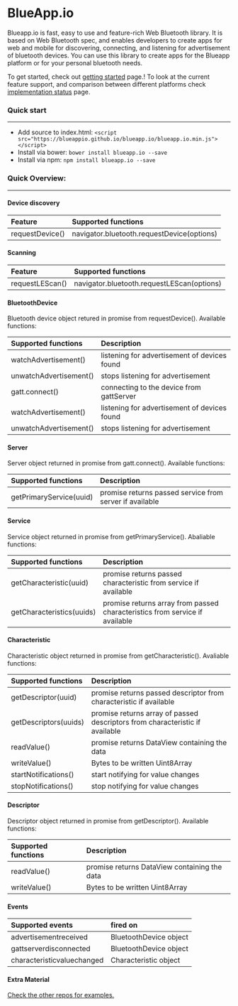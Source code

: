 # BlueApp.io

Blueapp.io is fast, easy to use and feature-rich Web Bluetooth library. It is based on Web Bluetooth spec, and enables developers to create apps for web and mobile for discovering, connecting, and listening for advertisement of bluetooth devices. You can use this library to create apps for the Blueapp platform or for your personal bluetooth needs.

To get started, check out [getting started](https://github.com/blueappio/blueapp.io/blob/gh-pages/getting-started.md) page.!
To look at the current feature support, and comparison between different platforms check [implementation status](https://github.com/blueappio/blueapp.io/blob/gh-pages/implementation-status.md) page.

### Quick start
-------
* Add source to index.html:  ```<script src="https://blueappio.github.io/blueapp.io/blueapp.io.min.js"></script>```
* Install via bower:  ```bower install blueapp.io --save```
* Install via npm: ```npm install blueapp.io --save```


### Quick Overview:
-------

#### Device discovery
|   Feature                                 |   Supported functions | 
|   :-----------------------------------    |   :------------ |
|    requestDevice()                        |   navigator.bluetooth.requestDevice(options)      |


#### Scanning
|  Feature                                 |   Supported functions | 
|  :-----------------------------------     |   :------------ |
|  requestLEScan() |   navigator.bluetooth.requestLEScan(options)      |

#### BluetoothDevice
Bluetooth device object retured in promise from requestDevice(). Available functions:

|  Supported functions | Description |
 |  :----------- |:--------------|
|  watchAdvertisement() | listening for advertisement of devices found  |
|  unwatchAdvertisement() | stops listening for advertisement  | 
|  gatt.connect() | connecting to the device from gattServer  |
|  watchAdvertisement() | listening for advertisement of devices found  |
|  unwatchAdvertisement() | stops listening for advertisement  |

#### Server
Server object returned in promise from gatt.connect(). Available functions:

 | Supported functions | Description |
 | :------------ |:--------------|
|  getPrimaryService(uuid) | promise returns passed service from server if available |

#### Service
Service object returned in promise from getPrimaryService(). Abaliable functions:

| Supported functions | Description |
| :------------ |:--------------|
| getCharacteristic(uuid) | promise returns passed characteristic from service if available |
| getCharacteristics(uuids) | promise returns array from passed characteristics from service if available |

#### Characteristic
Characteristic object returned in promise from getCharacteristic(). Avaliable functions:

| Supported functions | Description |
| :------------ |:--------------|
| getDescriptor(uuid) |  promise returns passed descriptor from characteristic if available |
| getDescriptors(uuids) | promise returns array of passed descriptors from characteristic if available |
| readValue() | promise returns DataView containing the data |
| writeValue() | Bytes to be written Uint8Array |
| startNotifications() | start notifying for value changes | 
| stopNotifications() |  stop notifying for value changes | 

#### Descriptor
Descriptor object returned in promise from getDescriptor(). Available functions:

| Supported functions | Description |
| :------------ |:--------------|
| readValue() | promise returns DataView containing the data |
| writeValue() | Bytes to be written Uint8Array |

#### Events

| Supported events | fired on |
| :------------ |:--------------|
| advertisementreceived                 |   BluetoothDevice object     |
| gattserverdisconnected                |   BluetoothDevice object     |
| characteristicvaluechanged            |   Characteristic object      |


#### Extra Material

[Check the other repos for examples.](https://github.com/blueappio)